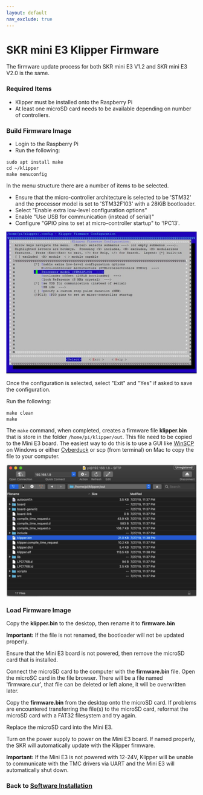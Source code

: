 ```yaml
---
layout: default
nav_exclude: true
---
```


# SKR mini E3 Klipper Firmware

The firmware update process for both SKR mini E3 V1.2 and SKR mini E3 V2.0 is the same.

### Required Items

* Klipper must be installed onto the Raspberry Pi
* At least one microSD card needs to be available depending on number of controllers.

### Build Firmware Image

* Login to the Raspberry Pi
* Run the following:

```
sudo apt install make
cd ~/klipper
make menuconfig
```

In the menu structure there are a number of items to be selected.

* Ensure that the micro-controller architecture is selected to be 'STM32' and the processor model is set to 'STM32F103' with a 28KiB bootloader.
* Select "Enable extra low-level configuration options"
* Enable "Use USB for communication (instead of serial)"
* Configure "GPIO pins to set at micro-controller startup" to '!PC13'.

![](./images/miniE3_v12_klipper_menuconfig.png)

Once the configuration is selected, select "Exit" and "Yes" if asked to save the configuration.

Run the following:

```
make clean
make
```

The `make` command, when completed, creates a firmware file **klipper.bin** that is store in the folder `/home/pi/klipper/out`.  This file need to be copied to the Mini E3 board.  The easiest way to do this is to use a GUI like [WinSCP](https://winscp.net/eng/download.php) on Windows or either [Cyberduck](https://cyberduck.io) or scp (from terminal) on Mac to copy the file to your computer.

![](./images/cyberduck_example.png)

### Load Firmware Image

Copy the **klipper.bin** to the desktop, then rename it to **firmware.bin**

**Important:** If the file is not renamed, the bootloader will not be updated properly.

Ensure that the Mini E3 board is not powered, then remove the microSD card that is installed.

Connect the microSD card to the computer with the **firmware.bin** file.  Open the microSC card in the file browser.  There will be a file named 'firmware.cur', that file can be deleted or left alone, it will be overwritten later.

Copy the **firmware.bin** from the desktop onto the microSD card.  If problems are encountered transferring the file(s) to the microSD card, reformat the microSD card with a FAT32 filesystem and try again.

Replace the microSD card into the Mini E3. 

Turn on the power supply to power on the Mini E3 board.  If named properly, the SKR will automatically update with the Klipper firmware.

**Important:** If the Mini E3 is not powered with 12-24V, Klipper will be unable to communicate with the TMC drivers via UART and the Mini E3 will automatically shut down.

### Back to [Software Installation](./index.md#klipper-octoprint-configuration)
